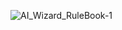 ![AI_Wizard_RuleBook-1](https://user-images.githubusercontent.com/83494663/226391106-b5dc8e76-4f8d-4522-8135-2e00e34772f3.png)
